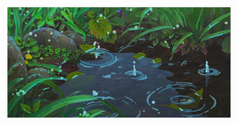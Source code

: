 <img src="https://github.com/nolanCrrd/nolanCrrd/blob/abd4d3cc800c9204cfb6bea935515177a699ebb5/banner.gif" width=100% height=250px>
